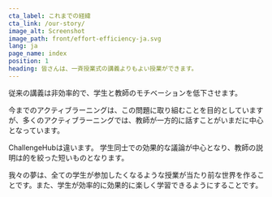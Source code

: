 ```yaml
---
cta_label: これまでの経緯
cta_link: /our-story/
image_alt: Screenshot
image_path: front/effort-efficiency-ja.svg
lang: ja
page_name: index
position: 1
heading: 皆さんは、一斉授業式の講義よりもよい授業ができます。
---
```


従来の講義は非効率的で、学生と教師のモチベーションを低下させます。

今までのアクティブラーニングは、この問題に取り組むことを目的としていますが、多くのアクティブラーニングでは、教師が一方的に話すことがいまだに中心となっています。

ChallengeHubは違います。
学生同士での効果的な議論が中心となり、教師の説明は的を絞った短いものとなります。

我々の夢は、全ての学生が参加したくなるような授業が当たり前な世界を作ることです。また、学生が効率的に効果的に楽しく学習できるようにすることです。
